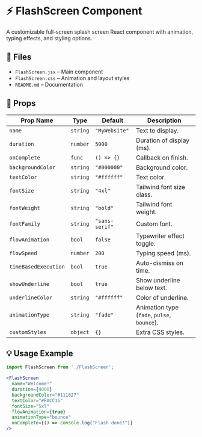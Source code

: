 # ⚡ FlashScreen Component

A customizable full-screen splash screen React component with animation, typing effects, and styling options.

## 📁 Files

- `FlashScreen.jsx` – Main component
- `FlashScreen.css` – Animation and layout styles
- `README.md` – Documentation

## 🔧 Props

| Prop Name            | Type      | Default      | Description |
|----------------------|-----------|---------------|-------------|
| `name`               | `string`  | `"MyWebsite"` | Text to display. |
| `duration`           | `number`  | `5000`        | Duration of display (ms). |
| `onComplete`         | `func`    | `() => {}`    | Callback on finish. |
| `backgroundColor`    | `string`  | `"#000000"`   | Background color. |
| `textColor`          | `string`  | `"#ffffff"`   | Text color. |
| `fontSize`           | `string`  | `"4xl"`       | Tailwind font size class. |
| `fontWeight`         | `string`  | `"bold"`      | Tailwind font weight. |
| `fontFamily`         | `string`  | `"sans-serif"`| Custom font. |
| `flowAnimation`      | `bool`    | `false`       | Typewriter effect toggle. |
| `flowSpeed`          | `number`  | `200`         | Typing speed (ms). |
| `timeBasedExecution` | `bool`    | `true`        | Auto-dismiss on time. |
| `showUnderline`      | `bool`    | `true`        | Show underline below text. |
| `underlineColor`     | `string`  | `"#ffffff"`   | Color of underline. |
| `animationType`      | `string`  | `"fade"`      | Animation type (`fade`, `pulse`, `bounce`). |
| `customStyles`       | `object`  | `{}`          | Extra CSS styles. |

## 💡 Usage Example

```jsx
import FlashScreen from './FlashScreen';

<FlashScreen
  name="Welcome!"
  duration={4000}
  backgroundColor="#111827"
  textColor="#FACC15"
  fontSize="5xl"
  flowAnimation={true}
  animationType="bounce"
  onComplete={() => console.log("Flash done!")}
/>
